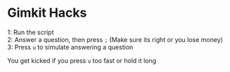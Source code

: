 # Gimkit Hacks
1: Run the script<br>
2: Answer a question, then press `;` (Make sure its right or you lose money)<br>
3: Press `u` to simulate answering a question<br>

You get kicked if you press `u` too fast or hold it long
